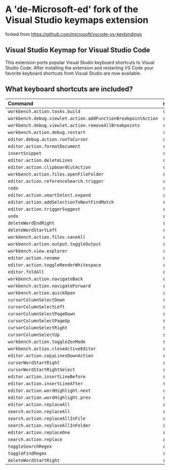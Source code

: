 # A 'de-Microsoft-ed' fork of the Visual Studio keymaps extension

forked from https://github.com/microsoft/vscode-vs-keybindings

## Visual Studio Keymap for Visual Studio Code

This extension ports popular Visual Studio keyboard shortcuts to Visual Studio Code. After installing the extension and restarting VS Code your favorite keyboard shortcuts from Visual Studio are now available.

## What keyboard shortcuts are included?

| Command | macOS | Windows | Linux |
| :------ | :---- | :------ | :---- |
| `workbench.action.tasks.build` | `ctrl+shift+b`  | `ctrl+shift+b` | `ctrl+shift+b` ||
| `workbench.debug.viewlet.action.addFunctionBreakpointAction` | `ctrl+b`  | `ctrl+b` | `ctrl+b` ||
| `workbench.debug.viewlet.action.removeAllBreakpoints` | `ctrl+shift+f9`  | `ctrl+shift+f9` | `ctrl+shift+f9` |
| `workbench.action.debug.restart` | `ctrl+shift+f5`  | `ctrl+shift+f5` | `ctrl+shift+f5` |
| `editor.debug.action.runToCursor` | `ctrl+f10`  | `ctrl+f10` | `ctrl+f10` |
| `editor.action.formatDocument` | `ctrl+k ctrl+d`  | `ctrl+k ctrl+d` | `ctrl+k ctrl+d` |
| `insertSnippet` | `ctrl+k ctrl+x`  | `ctrl+k ctrl+x` | `ctrl+k ctrl+x` |
| `editor.action.deleteLines` | `ctrl+shift+l`  | `ctrl+shift+l` | `ctrl+shift+l` |
| `editor.action.clipboardCutAction` | `ctrl+l`  | `ctrl+l` | `ctrl+l` |
| `workbench.action.files.openFileFolder` | `ctrl+shift+g`  | `ctrl+shift+g` | `ctrl+shift+g` |
| `editor.action.referenceSearch.trigger` | `alt+f12`  | `alt+f12` | `alt+f12` |
| `redo` | `ctrl+y`  | `ctrl+y` | `ctrl+y` |
| `editor.action.smartSelect.expand` | `ctrl+w`  | `ctrl+w` | `ctrl+w` |
| `editor.action.addSelectionToNextFindMatch` | `shift+alt+.`  | `shift+alt+.` | `shift+alt+.` |
| `editor.action.triggerSuggest` | `ctrl+alt+space`  | `ctrl+alt+space` | `ctrl+alt+space` |
| `undo` | `alt+space`  | `alt+space` | `alt+space` |
| `deleteWordEndRight` | `ctrl+delete`  | `ctrl+delete` | `ctrl+delete` |
| `deleteWordStartLeft` | `ctrl+backspace`  | `ctrl+backspace` | `ctrl+backspace` |
| `workbench.action.files.saveAll` | `ctrl+shift+s`  | `ctrl+shift+s` | `ctrl+shift+s` |
| `workbench.action.output.toggleOutput` | `ctrl+alt+o`  | `ctrl+alt+o` | `ctrl+alt+o` |
| `workbench.view.explorer` | `ctrl+alt+l`  | `ctrl+alt+l` | `ctrl+alt+l` |
| `editor.action.rename` | `ctrl+r ctrl+r`  | `ctrl+r ctrl+r` | `ctrl+r ctrl+r` |
| `editor.action.toggleRenderWhitespace` | `ctrl+r ctrl+w`  | `ctrl+r ctrl+w` | `ctrl+r ctrl+w` |
| `editor.foldAll` | `ctrl+k ctrl+m`  | `ctrl+k ctrl+m` | `ctrl+k ctrl+m` |
| `workbench.action.navigateBack` | `ctrl+-`  | `ctrl+-` | `ctrl+-` |
| `workbench.action.navigateForward` | `ctrl+shift+-`  | `ctrl+shift+-` | `ctrl+shift+-` |
| `workbench.action.quickOpen` | `ctrl+,`  | `ctrl+,` | `ctrl+,` |
| `cursorColumnSelectDown` | `shift+alt+down`  | `shift+alt+down` | `shift+alt+down` |
| `cursorColumnSelectLeft` | `shift+alt+left`  | `shift+alt+left` | `shift+alt+left` |
| `cursorColumnSelectPageDown` | `shift+alt+pagedown`  | `shift+alt+pagedown` | `shift+alt+pagedown` |
| `cursorColumnSelectPageUp` | `shift+alt+pageup`  | `shift+alt+pageup` | `shift+alt+pageup` |
| `cursorColumnSelectRight` | `shift+alt+right`  | `shift+alt+right` | `shift+alt+right` |
| `cursorColumnSelectUp` | `shift+alt+up`  | `shift+alt+up` | `shift+alt+up` |
| `workbench.action.toggleZenMode` | `shift+alt+enter`  | `shift+alt+enter` | `shift+alt+enter` |
| `workbench.action.closeActiveEditor` | `ctrl+f4`  | `ctrl+f4` | `ctrl+f4` |
| `editor.action.copyLinesDownAction` | `ctrl+d`  | `ctrl+d` | `ctrl+d` |
| `cursorWordStartRight` | `ctrl+right`  | `ctrl+right` | `ctrl+right` |
| `cursorWordStartRightSelect` | `ctrl+shift+right`  | `ctrl+shift+right` | `ctrl+shift+right` |
| `editor.action.insertLineBefore` | `ctrl+enter`  | `ctrl+enter` | `ctrl+enter` |
| `editor.action.insertLineAfter` | `shift+enter`  | `shift+enter` | `shift+enter` |
| `editor.action.wordHighlight.next` | `ctrl+shift+down`  | `ctrl+shift+down` | `ctrl+shift+down` |
| `editor.action.wordHighlight.prev` | `ctrl+shift+up`  | `ctrl+shift+up` | `ctrl+shift+up` |
| `editor.action.replaceAll` | `alt+a`  | `alt+a` | `alt+a` |
| `search.action.replaceAll` | `alt+a`  | `alt+a` | `alt+a` |
| `search.action.replaceAllInFile` | `alt+a`  | `alt+a` | `alt+a` |
| `search.action.replaceAllInFolder` | `alt+a`  | `alt+a` | `alt+a` |
| `editor.action.replaceOne` | `alt+r`  | `alt+r` | `alt+r` |
| `search.action.replace` | `alt+r`  | `alt+r` | `alt+r` |
| `toggleSearchRegex` | `alt+e`  | `alt+e` | `alt+e` |
| `toggleFindRegex` | `alt+e`  | `alt+e` | `alt+e` |
| `deleteWordStartRight` | `ctrl+delete`  | `ctrl+delete` | `ctrl+delete` |